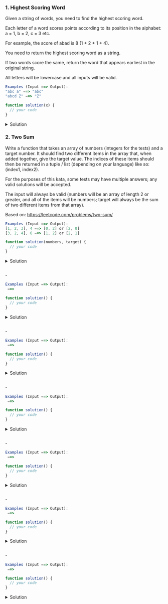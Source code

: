 ### 1. Highest Scoring Word

Given a string of words, you need to find the highest scoring word.

Each letter of a word scores points according to its position in the alphabet: a = 1, b = 2, c = 3 etc.

For example, the score of abad is 8 (1 + 2 + 1 + 4).

You need to return the highest scoring word as a string.

If two words score the same, return the word that appears earliest in the original string.

All letters will be lowercase and all inputs will be valid.

```javascript
Examples (Input ==> Output):
"abc a" ==> "abc"
"abcd Z" ==> "Z"

function solution(x) {
  // your code
}
```

<details>
  <summary>Solution</summary>

```javascript
function high(x) {
  const alphabetValue = {};
  for (let i = 1; i <= 26; i++) {
    alphabetValue[String.fromCharCode(96 + i)] = i;
  }

  const words = x.split(" ");
  let sumArr = [];

  for (let i = 0; i < words.length; i++) {
    let total = 0;
    for (let s of words[i].toLowerCase()) {
      total += alphabetValue[s];
    }
    sumArr.push(total);
  }

  let highestScore = 0;
  let heightWord = "";
  for (let i = 0; i < sumArr.length; i++) {
    if (sumArr[i] > highestScore) {
      highestScore = sumArr[i];
      heightWord = words[i];
    }
  }

  return heightWord;
}

// optimized
function high2(x) {
  let heightScore = 0;
  let heightWord = "";

  let currentScore = 0;
  let currentWord = "";

  for (let i = 0; i <= x.length; i++) {
    const char = x[i];

    if (char === " " || i === x.length) {
      if (currentScore > heightScore) {
        heightScore = currentScore;
        heightWord = currentWord;
      }
      currentScore = 0;
      currentWord = "";
    } else {
      currentWord += char;
      currentScore += char.toLowerCase().charCodeAt(0) - 96;
    }
  }

  return heightWord;
}

console.log(high("abc a"));
console.log(high("abcd Z"));

console.log(high2("abc a"));
console.log(high2("abcd Z"));
```

</details>

### 2. Two Sum

Write a function that takes an array of numbers (integers for the tests) and a target number. It should find two different items in the array that, when added together, give the target value. The indices of these items should then be returned in a tuple / list (depending on your language) like so: (index1, index2).

For the purposes of this kata, some tests may have multiple answers; any valid solutions will be accepted.

The input will always be valid (numbers will be an array of length 2 or greater, and all of the items will be numbers; target will always be the sum of two different items from that array).

Based on: https://leetcode.com/problems/two-sum/

```javascript
Examples (Input ==> Output):
[1, 2, 3], 4 ==> [0, 2] or [2, 0]
[3, 2, 4], 6 ==> [1, 2] or [2, 1]

function solution(numbers, target) {
  // your code
}
```

<details>
  <summary>Solution</summary>

```javascript
function twoSum(numbers, target) {
  for (let i = 0; i < numbers.length; i++) {
    for (let j = 0; j < numbers.length - i - 1; j++) {
      const sum = numbers[i] + numbers[j + i + 1];
      if (sum === target) {
        return [i, j + i + 1];
      }
    }
  }
}

function twoSum2(numbers, target) {
  for (let i = 0; i < numbers.length; i++) {
    for (let j = i + 1; j < numbers.length; j++) {
      if (numbers[i] + numbers[j] === target) {
        return [i, j];
      }
    }
  }
  return [];
}

console.log(twoSum([1, 2, 3], 4));
console.log(twoSum([3, 2, 4, 5], 6));

console.log(twoSum2([1, 2, 3], 40));
console.log(twoSum2([3, 2, 4, 5], 60));
```

</details>

### .

```javascript
Examples (Input ==> Output):
 ==>

function solution() {
  // your code
}
```

<details>
  <summary>Solution</summary>

```javascript

```

</details>

### .

```javascript
Examples (Input ==> Output):
 ==>

function solution() {
  // your code
}
```

<details>
  <summary>Solution</summary>

```javascript

```

</details>

### .

```javascript
Examples (Input ==> Output):
 ==>

function solution() {
  // your code
}
```

<details>
  <summary>Solution</summary>

```javascript

```

</details>

### .

```javascript
Examples (Input ==> Output):
 ==>

function solution() {
  // your code
}
```

<details>
  <summary>Solution</summary>

```javascript

```

</details>

### .

```javascript
Examples (Input ==> Output):
 ==>

function solution() {
  // your code
}
```

<details>
  <summary>Solution</summary>

```javascript

```

</details>

### .

```javascript
Examples (Input ==> Output):
 ==>

function solution() {
  // your code
}
```

<details>
  <summary>Solution</summary>

```javascript

```

</details>
